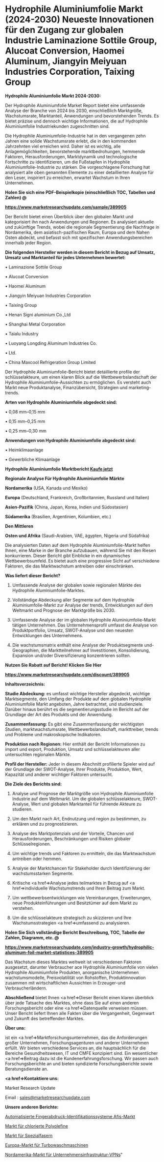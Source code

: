 # Hydrophile Aluminiumfolie Markt (2024-2030) Neueste Innovationen für den Zugang zur globalen Industrie Laminazione Sottile Group, Alucoat Conversion, Haomei Aluminum, Jiangyin Meiyuan Industries Corporation, Taixing Group

<strong>Hydrophile Aluminiumfolie Markt 2024-2030:</strong>

Der Hydrophile Aluminiumfolie Market Report bietet eine umfassende Analyse der Branche von 2024 bis 2030, einschließlich Marktgröße, Wachstumsrate, Marktanteil, Anwendungen und bevorstehenden Trends. Es bietet präzise und dennoch wichtige Informationen, die auf Hydrophile Aluminiumfolie Industriekunden zugeschnitten sind.

Die Hydrophile Aluminiumfolie-Industrie hat in den vergangenen zehn Jahren eine solide Wachstumsrate erlebt, die in den kommenden Jahrzehnten viel erreichen wird. Daher ist es wichtig, alle Anlagemöglichkeiten, bevorstehende marktbedrohungen, hemmende Faktoren, Herausforderungen, Marktdynamik und technologische Fortschritte zu identifizieren, um die Fußstapfen in Hydrophile Aluminiumfolie-Industrie zu stärken. Die vorgeschlagene Forschung hat analysiert alle oben genannten Elemente zu einer detaillierten Analyse für den Leser, inspiriert zu erreichen, erwartet Wachstum in Ihren Unternehmen.



<strong>Holen Sie sich eine PDF-Beispielkopie (einschließlich TOC, Tabellen und Zahlen) @
</strong>

<strong><a href=https://www.marketresearchupdate.com/sample/389905>

<strong>https://www.marketresearchupdate.com/sample/389905</u></font></a></strong></strong>

Der Bericht bietet einen Überblick über den globalen Markt und kategorisiert ihn nach Anwendungen und Regionen. Es analysiert aktuelle und zukünftige Trends, wobei die regionale Segmentierung die Nachfrage in Nordamerika, dem asiatisch-pazifischen Raum, Europa und dem Nahen Osten abdeckt, und befasst sich mit spezifischen Anwendungsbereichen innerhalb jeder Region.



<strong>Die folgenden Hersteller werden in diesem Bericht in Bezug auf Umsatz, Umsatz und Marktanteil für jedes Unternehmen bewertet:</strong>

• Laminazione Sottile Group

• Alucoat Conversion

• Haomei Aluminum

• Jiangyin Meiyuan Industries Corporation

• Taixing Group

• Henan Signi aluminium Co.,Ltd

• Shanghai Metal Corporation

• Taialu Industry

• Luoyang Longding Aluminum Industries Co.

• Ltd.

• China Maxcool Refrigeration Group Limited

Der Hydrophile Aluminiumfolie-Bericht bietet detaillierte profile der schlüsselakteure, um einen klaren Blick auf die Wettbewerbslandschaft der Hydrophile Aluminiumfolie-Aussichten zu ermöglichen. Es versteht auch Markt neue Produktanalyse, Finanzübersicht, Strategien und marketing-trends.



<strong>Arten von Hydrophile Aluminiumfolie abgedeckt sind:</strong>

• 0,08 mm–0,15 mm

• 0,15 mm–0,25 mm

• 0,25 mm–0,30 mm



<strong>Anwendungen von Hydrophile Aluminiumfolie abgedeckt sind:</strong>

• Heimklimaanlage

• Gewerbliche Klimaanlage



<strong>Hydrophile Aluminiumfolie Marktbericht <a href=https://www.marketresearchupdate.com/buynow/389905>Kaufe jetzt</a></strong>



<strong>Regionale Analyse Für Hydrophile Aluminiumfolie Märkte</strong>



<strong>Nordamerika</strong> (USA, Kanada und Mexiko)



<strong>Europa</strong> (Deutschland, Frankreich, Großbritannien, Russland und Italien)



<strong>Asien-Pazifik</strong> (China, Japan, Korea, Indien und Südostasien)



<strong>Südamerika</strong> (Brasilien, Argentinien, Kolumbien, etc.)



<strong>Den Mittleren</strong> 

<strong>Osten und Afrika</strong> (Saudi-Arabien, VAE, ägypten, Nigeria und Südafrika)

Die analysierten Daten auf dem Hydrophile Aluminiumfolie-Markt helfen Ihnen, eine Marke in der Branche aufzubauen, während Sie mit den Riesen konkurrieren. Dieser Bericht gibt Einblicke in ein dynamisches Wettbewerbsumfeld. Es bietet auch eine progressive Sicht auf verschiedene Faktoren, die das Marktwachstum antreiben oder einschränken.



<strong>Was liefert dieser Bericht?</strong>

1. Umfassende Analyse der globalen sowie regionalen Märkte des Hydrophile Aluminiumfolie-Marktes.

2. Vollständige Abdeckung aller Segmente auf dem Hydrophile Aluminiumfolie-Markt zur Analyse der trends, Entwicklungen auf dem Weltmarkt und Prognose der Marktgröße bis 2030.

3. Umfassende Analyse der im globalen Hydrophile Aluminiumfolie-Markt tätigen Unternehmen. Das Unternehmensprofil umfasst die Analyse von Produktportfolio, Umsatz, SWOT-Analyse und den neuesten Entwicklungen des Unternehmens.

4. Die wachstumsmatrix enthält eine Analyse der Produktsegmente und-Geographien, die Marktteilnehmer auf Investitionen, Konsolidierung, Expansion und/oder Diversifizierung konzentrieren sollten.



<strong>Nutzen Sie Rabatt auf Bericht! Klicken Sie Hier
</strong>

<strong><a href=https://www.marketresearchupdate.com/discount/389905>https://www.marketresearchupdate.com/discount/389905</b></u></font></strong></a>



<strong>Inhaltsverzeichnis:</strong>



<strong>Studie Abdeckung:</strong> es umfasst wichtige Hersteller abgedeckt, wichtige Marktsegmente, den Umfang der Produkte auf dem globalen Hydrophile Aluminiumfolie Markt angeboten, Jahre betrachtet, und studienziele. Darüber hinaus berührt es die segmentierungsstudie im Bericht auf der Grundlage der Art des Produkts und der Anwendung.



<strong>Zusammenfassung:</strong> Es gibt eine Zusammenfassung der wichtigsten Studien, marktwachstumsrate, Wettbewerbslandschaft, markttreiber, trends und Probleme und makroskopische Indikatoren.



<strong>Produktion nach Regionen:</strong> Hier enthält der Bericht Informationen zu import und export, Produktion, Umsatz und schlüsselakteuren aller untersuchten regionalen Märkte.



<strong>Profil der Hersteller:</strong> Jeder in diesem Abschnitt profilierte Spieler wird auf der Grundlage der SWOT-Analyse, Ihrer Produkte, Produktion, Wert, Kapazität und anderer wichtiger Faktoren untersucht.



<strong>Die Ziele des Berichts sind:</strong>

1) Analyse und Prognose der Marktgröße von Hydrophile Aluminiumfolie Industrie auf dem Weltmarkt.
Um die globalen schlüsselakteure, SWOT-Analyse, Wert und globalen Marktanteil für führende Akteure zu studieren.

2) Um den Markt nach Art, Endnutzung und region zu bestimmen, zu erklären und zu prognostizieren.

3) Analyse des Marktpotenzials und der Vorteile, Chancen und Herausforderungen, Beschränkungen und Risiken globaler Schlüsselregionen.

4) Um wichtige trends und Faktoren zu ermitteln, die das Marktwachstum antreiben oder hemmen.

5) Analyse der Marktchancen für Stakeholder durch Identifizierung der wachstumsstarken Segmente.

6) Kritische <a href=>Analyse</a> jedes teilmarktes in Bezug auf <a href=>individuelle</a> Wachstumstrends und Ihren Beitrag zum Markt.

7) Um wettbewerbsentwicklungen wie Vereinbarungen, Erweiterungen, neue Produkteinführungen und Besitztümer auf dem Markt zu verstehen.

8) Um die schlüsselakteure strategisch zu skizzieren und Ihre Wachstumsstrategien <a href=>umfassend</a> zu analysieren.



<strong>Holen Sie Sich vollständige Bericht Beschreibung, TOC, Tabelle der Zahlen, Diagramm, etc. @ </strong>

<strong><a href=https://www.marketresearchupdate.com/industry-growth/hydrophilic-aluminum-foil-market-statistices-389905>https://www.marketresearchupdate.com/industry-growth/hydrophilic-aluminum-foil-market-statistices-389905</a></font></strong>

Das Wachstum dieses Marktes weltweit ist verschiedenen Faktoren ausgesetzt, darunter Verbraucher ace Hydrophile Aluminiumfolie von vielen Hydrophile Aluminiumfolie Produkten, anorganische Unternehmen wachstumsmodelle, Preisvolatilität von Rohstoffen, Produktinnovation zusammen mit wirtschaftlichen Aussichten in Erzeuger-und Verbraucherländern.



<strong>Abschließend</strong> bietet Ihnen <a href=>Dieser</a> Bericht einen klaren überblick über jede Tatsache des Marktes, ohne dass Sie auf einen anderen Forschungsbericht oder eine <a href=>Datenquelle</a> verweisen müssen. Unser Bericht liefert Ihnen alle Fakten über die Vergangenheit, Gegenwart und Zukunft des betreffenden Marktes.



<strong>Über uns:</strong>

 ist ein <a href=>Marktfors</a>chungsunternehmen, das die Anforderungen großer Unternehmen, Forschungsagenturen und anderer Unternehmen erfüllt. Wir bieten verschiedene Services an, die hauptsächlich für die Bereiche Gesundheitswesen, IT und CMFE konzipiert sind. Ein wesentlicher <a href=>Beitrag</a> dazu ist die Kundenerfahrungsforschung. Wir passen auch Forschungsberichte an und bieten syndizierte Forschungsberichte sowie Beratungsdienste an.



<strong><a href=>Kontaktiere uns:</a></strong>

Market Research Update

Email : sales@marketresearchupdate.com



<strong>Unsere anderen Berichte:</strong>

<a href=https://www.linkedin.com/pulse/automated-fingerprint-identification-systems-afis-market>Automatisierte Fingerabdruck-Identifikationssysteme Afis-Markt</a>

<a href=https://www.linkedin.com/pulse/chlorinated-polyolefin-market-analysis-segment-region>Markt für chlorierte Polyolefine</a>

<a href=https://www.linkedin.com/pulse/specialty-fibers-market-analysis-segment-region>Markt für Spezialfasern</a>

<a href=https://www.linkedin.com/pulse/europe-turbo-washing-machine-market-analysis>Europa-Markt für Turbowaschmaschinen</a>

<a href=https://www.linkedin.com/pulse/north-america-enterprise-infrastructure-vpn-market-2023-2030>Nordamerika-Markt für Unternehmensinfrastruktur-VPNs</a>"
